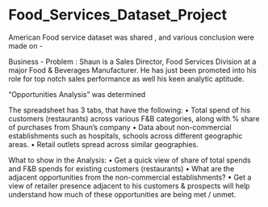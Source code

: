 # Food_Services_Dataset_Project
American Food service dataset was shared , and various conclusion were made on - 

Business - Problem :
Shaun is a Sales Director, Food Services Division at a major Food & Beverages Manufacturer.
He has just been promoted into his role for top notch sales performance as well his keen analytic aptitude. 

“Opportunities Analysis” was determined 

The spreadsheet has 3 tabs, that have the following:
•	Total spend of his customers (restaurants) across various F&B categories, along with % share of purchases from Shaun’s company
•	Data about non-commercial establishments such as hospitals, schools across different geographic areas.
•	Retail outlets spread across similar geographies.

What to show in the Analysis:
•	Get a quick view of share of total spends and F&B spends for existing customers (restaurants)
•	What are the adjacent opportunities from the non-commercial establishments?
•	Get a view of retailer presence adjacent to his customers & prospects will help understand how much of these opportunities are being met / unmet.

